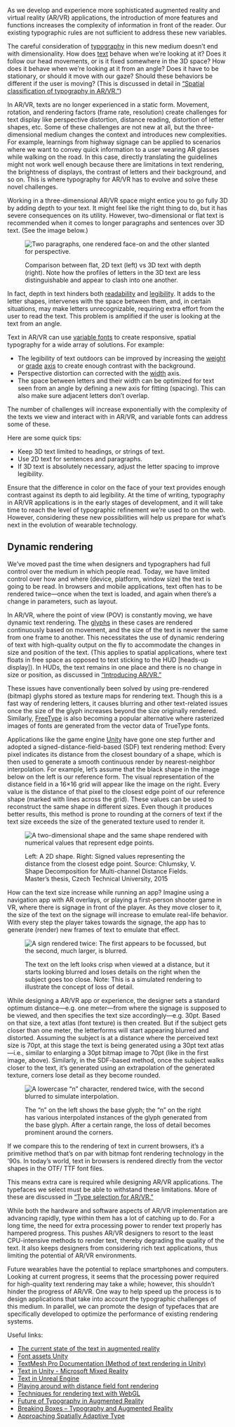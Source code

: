 As we develop and experience more sophisticated augmented reality and virtual reality (AR/VR) applications, the introduction of more features and functions increases the complexity of information in front of the reader. Our existing typographic rules are not sufficient to address these new variables.

The careful consideration of [typography](/glossary/typography) in this new medium doesn’t end with dimensionality. How does [text](/glossary/text_copy) behave when we’re looking at it? Does it follow our head movements, or is it fixed somewhere in the 3D space? How does it behave when we’re looking at it from an angle? Does it have to be stationary, or should it move with our gaze? Should these behaviors be different if the user is moving? (This is discussed in detail in [“Spatial classification of typography in AR/VR.”](/lesson/spatial_classification_of_typography_in_ar_vr))

In AR/VR, texts are no longer experienced in a static form. Movement, rotation, and rendering factors (frame rate, resolution) create challenges for text display like perspective distortion, distance reading, distortion of letter shapes, etc. Some of these challenges are not new at all, but the three-dimensional medium changes the context and introduces new complexities. For example, learnings from highway signage can be applied to scenarios where we want to convey quick information to a user wearing AR glasses while walking on the road. In this case, directly translating the guidelines might not work well enough because there are limitations in text rendering, the brightness of displays, the contrast of letters and their background, and so on. This is where typography for AR/VR has to evolve and solve these novel challenges.

Working in a three-dimensional AR/VR space might entice you to go fully 3D by adding depth to your text. It might feel like the right thing to do, but it has severe consequences on its utility. However, two-dimensional or flat text is recommended when it comes to longer paragraphs and sentences over 3D text. (See the image below.)

<figure>

![Two paragraphs, one rendered face-on and the other slanted for perspective.](images/designing_for_ar_vr_1.png)
<figcaption>Comparison between flat, 2D text (left) vs 3D text with depth (right). Note how the profiles of letters in the 3D text are less distinguishable and appear to clash into one another.</figcaption>

</figure>

In fact, depth in text hinders both [readability](/glossary/readability) and [legibility](/glossary/legibility). It adds to the letter shapes, intervenes with the space between them, and, in certain situations, may make letters unrecognizable, requiring extra effort from the user to read the text. This problem is amplified if the user is looking at the text from an angle.

Text in AR/VR can use [variable fonts](/glossary/variable_fonts) to create responsive, spatial typography for a wide array of solutions. For example:

- The legibility of text outdoors can be improved by increasing the [weight](/glossary/weight_axis) or [grade](/glossary/grade_axis) [axis](/glossary/axis_in_variable_fonts) to create enough contrast with the background.
- Perspective distortion can corrected with the [width](/glossary/width_axis) axis.
- The space between letters and their width can be optimized for text  seen from an angle by defining a new axis for fitting (spacing). This can also make sure adjacent letters don’t overlap.

The number of challenges will increase exponentially with the complexity of the texts we view and interact with in AR/VR, and variable fonts can address some of these.

Here are some quick tips:

- Keep 3D text limited to headings, or strings of text.
- Use 2D text for sentences and paragraphs.
- If 3D text is absolutely necessary, adjust the letter spacing to improve legibility.

Ensure that the difference in color on the face of your text provides enough contrast against its depth to aid legibility. At the time of writing, typography in AR/VR applications is in the early stages of development, and it will take time to reach the level of typographic refinement we’re used to on the web. However, considering these new possibilities will help us prepare for what’s next in the evolution of wearable technology.

## Dynamic rendering

We’ve moved past the time when designers and typographers had full control over the medium in which people read. Today, we have limited control over how and where (device, platform, window size) the text is going to be read. In browsers and mobile applications, text often has to be rendered twice—once when the text is loaded, and again when there’s a change in parameters, such as layout.

In AR/VR, where the point of view (POV) is constantly moving, we have dynamic text rendering. The [glyphs](/glossary/glyph) in these cases are rendered continuously based on movement, and the size of the text is never the same from one frame to another. This necessitates the use of dynamic rendering of text with high-quality output on the fly to accommodate the changes in size and position of the text. (This applies to spatial applications, where text floats in free space as opposed to text sticking to the HUD [heads-up display]). In HUDs, the text remains in one place and there is no change in size or position, as discussed in [“Introducing AR/VR.”](/lesson/introducing_ar_vr)

These issues have conventionally been solved by using pre-rendered (bitmap) glyphs stored as texture maps for rendering text. Though this is a fast way of rendering letters, it causes blurring and other text-related issues once the size of the glyph increases beyond the size originally rendered. Similarly, [FreeType](https://freetype.org/freetype2/docs/index.html) is also becoming a popular alternative where rasterized images of fonts are generated from the vector data of TrueType fonts.

Applications like the game engine [Unity](https://unity.com/) have gone one step further and adopted a signed-distance-field-based (SDF) text rendering method: Every pixel indicates its distance from the closest boundary of a shape, which is then used to generate a smooth continuous render by nearest-neighbor interpolation. For example, let’s assume that the black shape in the image below on the left is our reference form. The visual representation of the distance field in a 16×16 grid will appear like the image on the right. Every value is the distance of that pixel to the closest edge point of our reference shape (marked with lines across the grid). These values can be used to reconstruct the same shape in different sizes. Even though it produces better results, this method is prone to rounding at the corners of text if the text size exceeds the size of the generated texture used to render it.

<figure>

![A two-dimensional shape and the same shape rendered with numerical values that represent edge points.](images/designing_for_ar_vr_2.png)
<figcaption>Left: A 2D shape. Right: Signed values representing the distance from the closest edge point. Source: Chlumsky, V. Shape Decomposition for Multi-channel Distance Fields. Master’s thesis, Czech Technical University, 2015</figcaption>

</figure>

How can the text size increase while running an app? Imagine using a navigation app with AR overlays, or playing a first-person shooter game in VR, where there is signage in front of the player. As they move closer to it, the size of the text on the signage will increase to emulate real-life behavior. With every step the player takes towards the signage, the app has to generate (render) new frames of text to emulate that effect.

<figure>

![A sign rendered twice: The first appears to be focussed, but the second, much larger, is blurred.](images/designing_for_ar_vr_3.svg)
<figcaption>The text on the left looks crisp when viewed at a distance, but it starts looking blurred and loses details on the right when the subject goes too close. Note: This is a simulated rendering to illustrate the concept of loss of detail.</figcaption>

</figure>

While designing a AR/VR  app or experience, the designer sets a standard optimum distance—e.g. one meter—from where the signage is supposed to be viewed, and then specifies the text size accordingly—e.g. 30pt. Based on that size, a text atlas (font texture) is then created. But if the subject gets closer than one meter, the letterforms will start appearing blurred and distorted. Assuming the subject is at a distance where the perceived text size is 70pt, at this stage the text is being generated using a 30pt text atlas—i.e., similar to enlarging a 30pt bitmap image to 70pt (like in the first image, above). Similarly, in the SDF-based method, once the subject walks closer to the text, it’s generated using an extrapolation of the generated texture, corners lose detail as they become rounded.

<figure>

![A lowercase “n” character, rendered twice, with the second blurred to simulate interpolation.](images/designing_for_ar_vr_4.svg)
<figcaption>The “n” on the left shows the base glyph; the “n” on the right has various interpolated instances of the glyph generated from the base glyph. After a certain range, the loss of detail becomes prominent around the corners.</figcaption>

</figure>

If we compare this to the rendering of text in current browsers, it’s a primitive method that’s on par with bitmap font rendering technology in the ’90s. In today’s world, text in browsers is rendered directly from the vector shapes in the OTF/ TTF font files.

This means extra care is required while designing AR/VR applications. The typefaces we select must be able to withstand these limitations. More of these are discussed in [“Type selection for AR/VR.”](/lesson/type_selection_for_ar_vr)

While both the hardware and software aspects of AR/VR implementation are advancing rapidly, type within them has a lot of catching up to do. For a long time, the need for extra processing power to render text properly has hampered progress. This pushes AR/VR designers to resort to the least CPU-intensive methods to render text, thereby degrading the quality of the text. It also keeps designers from considering rich text applications, thus limiting the potential of AR/VR environments.

Future wearables have the potential to replace smartphones and computers. Looking at current progress, it seems that the processing power required for high-quality text rendering may take a while; however, this shouldn’t hinder the progress of AR/VR. One way to help speed up the process is to design applications that take into account the typographic challenges of this medium. In parallel, we can promote the design of typefaces that are specifically developed to optimize the performance of existing rendering systems.

Useful links:
- [The current state of the text in augmented reality](https://niteeshyadav.com/blog/the-current-state-of-the-text-in-augmented-reality-7507/)
- [Font assets Unity](https://docs.unity3d.com/2022.2/Documentation/Manual/class-Font.html)
- [TextMesh Pro Documentation (Method of text rendering in Unity)](http://digitalnativestudios.com/textmeshpro/docs/)
- [Text in Unity - Microsoft Mixed Reality](https://docs.microsoft.com/en-us/windows/mixed-reality/develop/unity/text-in-unity)
- [Text in Unreal Engine](https://dev.epicgames.com/documentation/en-us/unreal-engine/3d-text?application_version=4.27)
- [Playing around with distance field font rendering](https://lambdacube3d.wordpress.com/2014/11/12/playing-around-with-font-rendering/)
- [Techniques for rendering text with WebGL](https://css-tricks.com/techniques-for-rendering-text-with-webgl/)
- [Future of Typography in Augmented Reality](https://youtu.be/lFO5A8-FzlI?t=3554)
- [Breaking Boxes – Typography and Augmented Reality](https://www.aetherpoint.com/blogpost/breaking-boxes-typography-and-augmented-reality/)
- [Approaching Spatially Adaptive Type](https://www.aetherpoint.com/blogpost/approaching-spatially-adaptive-type/)
